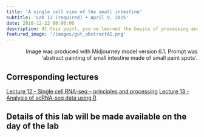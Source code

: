 ```yaml
---
title: 'A single cell view of the small intestine'
subtitle: 'Lab 13 (required) • April 9, 2025'
date: 2018-12-22 00:00:00
description: At this point, you've learned the basics of processing and analyzing scRNA-seq data.  In this lab, we'll put those skills to the test by exploring an unpublished single cell atlas of the small intestine.
featured_image: '/images/gut_abstractAI.png'
---
```


<div style="text-align: right"> Image was produced with Midjourney model version 6.1. Prompt was 'abstract painting of small intestine made of small paint spots'. </div>

## Corresponding lectures

[Lecture 12 - Single cell RNA-seq – principles and processing](https://diytranscriptomics.com/project/lecture-13)
[Lecture 13 - Analysis of scRNA-seq data using R](https://diytranscriptomics.com/project/lecture-14)

## Details of this lab will be made available on the day of the lab